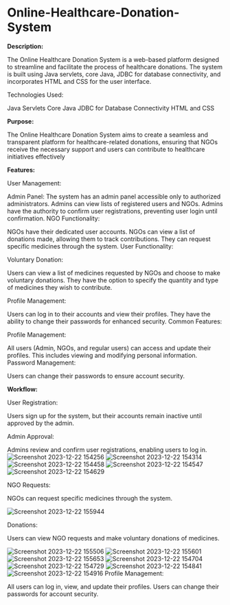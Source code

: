 # Online-Healthcare-Donation-System



<b>Description:</b>

The Online Healthcare Donation System is a web-based platform designed to streamline and facilitate the process of healthcare donations. The system is built using Java servlets, core Java, JDBC for database connectivity, and incorporates HTML and CSS for the user interface.

Technologies Used:

Java Servlets
Core Java
JDBC for Database Connectivity
HTML and CSS

<b>Purpose:</b>

The Online Healthcare Donation System aims to create a seamless and transparent platform for healthcare-related donations, ensuring that NGOs receive the necessary support and users can contribute to healthcare initiatives effectively

<b>Features:</b>

User Management:

Admin Panel:
The system has an admin panel accessible only to authorized administrators.
Admins can view lists of registered users and NGOs.
Admins have the authority to confirm user registrations, preventing user login until confirmation.
NGO Functionality:

NGOs have their dedicated user accounts.
NGOs can view a list of donations made, allowing them to track contributions.
They can request specific medicines through the system.
User Functionality:

Voluntary Donation:

Users can view a list of medicines requested by NGOs and choose to make voluntary donations.
They have the option to specify the quantity and type of medicines they wish to contribute.

Profile Management:

Users can log in to their accounts and view their profiles.
They have the ability to change their passwords for enhanced security.
Common Features:

Profile Management:

All users (Admin, NGOs, and regular users) can access and update their profiles.
This includes viewing and modifying personal information.
Password Management:

Users can change their passwords to ensure account security.

<b>Workflow:</b>

User Registration:

Users sign up for the system, but their accounts remain inactive until approved by the admin.

Admin Approval:

Admins review and confirm user registrations, enabling users to log in.
![Screenshot 2023-12-22 154256](https://github.com/kanaklata-Lakkawar/Online-Healthcare-Donation-System/assets/114863229/b2c3b6ce-ee7a-4e8e-bb8d-a644412fa8f8)
![Screenshot 2023-12-22 154314](https://github.com/kanaklata-Lakkawar/Online-Healthcare-Donation-System/assets/114863229/85d717d8-4fe6-43dc-b8cf-1faaf890855a)
![Screenshot 2023-12-22 154458](https://github.com/kanaklata-Lakkawar/Online-Healthcare-Donation-System/assets/114863229/17b93f6d-1e26-472e-a428-c9ba45a5ad14)
![Screenshot 2023-12-22 154547](https://github.com/kanaklata-Lakkawar/Online-Healthcare-Donation-System/assets/114863229/ce625cc0-ac91-45e7-9e72-a3cc2b5fc618)
![Screenshot 2023-12-22 154629](https://github.com/kanaklata-Lakkawar/Online-Healthcare-Donation-System/assets/114863229/ef644323-3224-45c2-a54a-7a3a7a155c26)

NGO Requests:

NGOs can request specific medicines through the system.

![Screenshot 2023-12-22 155944](https://github.com/kanaklata-Lakkawar/Online-Healthcare-Donation-System/assets/114863229/deb28dbe-64fa-4f8f-ac8f-4182a920673c)

Donations:

Users can view NGO requests and make voluntary donations of medicines.

![Screenshot 2023-12-22 155506](https://github.com/kanaklata-Lakkawar/Online-Healthcare-Donation-System/assets/114863229/3e693453-141b-4aeb-8362-fa150ba6b514)
![Screenshot 2023-12-22 155601](https://github.com/kanaklata-Lakkawar/Online-Healthcare-Donation-System/assets/114863229/52e3ade6-32d2-4ae7-bd64-10feb7c15bcf)
![Screenshot 2023-12-22 155653](https://github.com/kanaklata-Lakkawar/Online-Healthcare-Donation-System/assets/114863229/f6865258-fe46-423d-90b3-ce01bacd963f)
![Screenshot 2023-12-22 154704](https://github.com/kanaklata-Lakkawar/Online-Healthcare-Donation-System/assets/114863229/efa1abbc-90de-4861-b852-9c119b6b2784)
![Screenshot 2023-12-22 154729](https://github.com/kanaklata-Lakkawar/Online-Healthcare-Donation-System/assets/114863229/9bce1bea-4f19-422e-b980-dec5c5ab9135)
![Screenshot 2023-12-22 154841](https://github.com/kanaklata-Lakkawar/Online-Healthcare-Donation-System/assets/114863229/a6904a98-87d3-45bc-a5ab-415327fac849)
![Screenshot 2023-12-22 154916](https://github.com/kanaklata-Lakkawar/Online-Healthcare-Donation-System/assets/114863229/8e86e348-28af-477a-8a85-b4bc1d7289a4)
Profile Management:

All users can log in, view, and update their profiles.
Users can change their passwords for account security.
